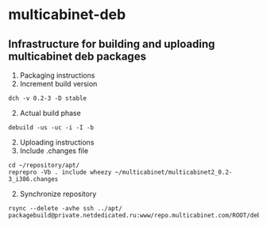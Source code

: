 # multicabinet-deb
## Infrastructure for building and uploading multicabinet deb packages
1. Packaging instructions
  1. Increment build version
  ```
  dch -v 0.2-3 -D stable
  ```
  2. Actual build phase
  ```
  debuild -us -uc -i -I -b
  ```
2. Uploading instructions
  1. Include .changes file
  ```
  cd ~/repository/apt/
  reprepro -Vb . include wheezy ~/multicabinet/multicabinet2_0.2-3_i386.changes
  ```
  2. Synchronize repository
  ```
  rsync --delete -avhe ssh ../apt/ packagebuild@private.netdedicated.ru:www/repo.multicabinet.com/ROOT/debian
  ```


